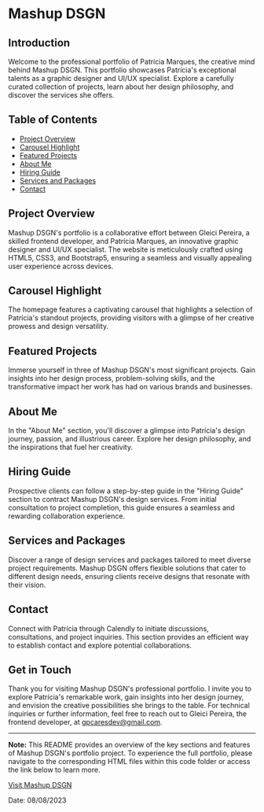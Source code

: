 # Mashup DSGN 

## Introduction

Welcome to the professional portfolio of Patrícia Marques, the creative mind behind Mashup DSGN. This portfolio showcases Patrícia's exceptional talents as a graphic designer and UI/UX specialist. Explore a carefully curated collection of projects, learn about her design philosophy, and discover the services she offers.

## Table of Contents

- [Project Overview](#project-overview)
- [Carousel Highlight](#carousel-highlight)
- [Featured Projects](#featured-projects)
- [About Me](#about-me)
- [Hiring Guide](#hiring-guide)
- [Services and Packages](#services-and-packages)
- [Contact](#contact)

## Project Overview

Mashup DSGN's portfolio is a collaborative effort between Gleici Pereira, a skilled frontend developer, and Patrícia Marques, an innovative graphic designer and UI/UX specialist. The website is meticulously crafted using HTML5, CSS3, and Bootstrap5, ensuring a seamless and visually appealing user experience across devices.

## Carousel Highlight

The homepage features a captivating carousel that highlights a selection of Patrícia's standout projects, providing visitors with a glimpse of her creative prowess and design versatility.

## Featured Projects

Immerse yourself in three of Mashup DSGN's most significant projects. Gain insights into her design process, problem-solving skills, and the transformative impact her work has had on various brands and businesses.

## About Me

In the "About Me" section, you'll discover a glimpse into Patrícia's design journey, passion, and illustrious career. Explore her design philosophy, and the inspirations that fuel her creativity. 

## Hiring Guide

Prospective clients can follow a step-by-step guide in the "Hiring Guide" section to contract Mashup DSGN's design services. From initial consultation to project completion, this guide ensures a seamless and rewarding collaboration experience.

## Services and Packages

Discover a range of design services and packages tailored to meet diverse project requirements. Mashup DSGN offers flexible solutions that cater to different design needs, ensuring clients receive designs that resonate with their vision.

## Contact 

Connect with Patrícia through Calendly to initiate discussions, consultations, and project inquiries. This section provides an efficient way to establish contact and explore potential collaborations.

## Get in Touch

Thank you for visiting Mashup DSGN's professional portfolio. I invite you to explore Patrícia's remarkable work, gain insights into her design journey, and envision the creative possibilities she brings to the table. For technical inquiries or further information, feel free to reach out to Gleici Pereira, the frontend developer, at gpcaresdev@gmail.com.

---

**Note:** This README provides an overview of the key sections and features of Mashup DSGN's portfolio project. To experience the full portfolio, please navigate to the corresponding HTML files within this code folder or access the link below to learn more. 

[Visit Mashup DSGN](https://www.mashupdsgn.com)

Date: 08/08/2023